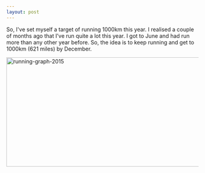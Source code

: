 ```yaml
---
layout: post
---
```

So, I've set myself a target of running 1000km this year. I realised a couple of months ago that I've run quite a lot this year. I got to June and had run more than any other year before. So, the idea is to keep running and get to 1000km (621 miles) by December.

<a data-flickr-embed="true" href="https://www.flickr.com/photos/kabads/19761324618/in/datetaken-public/" title="running-graph-2015"><img src="https://farm1.staticflickr.com/507/19761324618_0c0f3c1fa0_z.jpg" width="519" height="287" alt="running-graph-2015"></a><script async src="//embedr.flickr.com/assets/client-code.js" charset="utf-8"></script>
